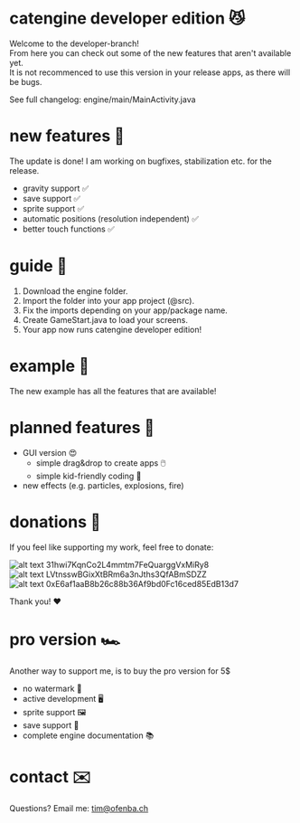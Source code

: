 # catengine developer edition 😼
Welcome to the developer-branch!  
From here you can check out some of the new features that aren't available yet.  
It is not recommenced to use this version in your release apps, as there will be bugs.  

See full changelog: engine/main/MainActivity.java  

# new features 💪
The update is done! I am working on bugfixes, stabilization etc. for the release.  
+ gravity support ✅  
+ save support ✅  
+ sprite support ✅  
+ automatic positions (resolution independent) ✅  
+ better touch functions ✅  

# guide 📖
1. Download the engine folder.  
2. Import the folder into your app project (@src).  
3. Fix the imports depending on your app/package name.  
4. Create GameStart.java to load your screens.  
6. Your app now runs catengine developer edition!  

# example 👀
The new example has all the features that are available!  

# planned features 🤔
+ GUI version 😍  
  + simple drag&drop to create apps 🖱️  
  + simple kid-friendly coding 👶  
+ new effects (e.g. particles, explosions, fire)  

# donations 💸
If you feel like supporting my work, feel free to donate:  
  
![alt text](https://steemit-production-imageproxy-upload.s3.amazonaws.com/DQmc8NTQJp8vubgKHs2DgFiRx9ie2BZRrpzfj99Nh6PnUn9) 31hwi7KqnCo2L4mmtm7FeQuarggVxMiRy8  
![alt text](https://steemit-production-imageproxy-upload.s3.amazonaws.com/DQmUJCKengMc25qYjBUKWodBUkXHb6m9VU47WnSTtwk46Qs) LVtnsswBGixXtBRm6a3nJths3QfABmSDZZ  
![alt text](https://steemit-production-imageproxy-upload.s3.amazonaws.com/DQmdnnCcukhq9CAri1LaY9NGERrCNdexdwahAnLo8YFZ52K) 0xE6af1aaB8b26c88b36Af9bd0Fc16ced85EdB13d7  
  
Thank you! ❤️  

# pro version 🏎️
Another way to support me, is to buy the pro version for 5$ 
+ no watermark 🚱  
+ active development 🖥️  
+ sprite support 🖼️  
+ save support 💾  
+ complete engine documentation 📚  

# contact ✉️
Questions? Email me: tim@ofenba.ch  

